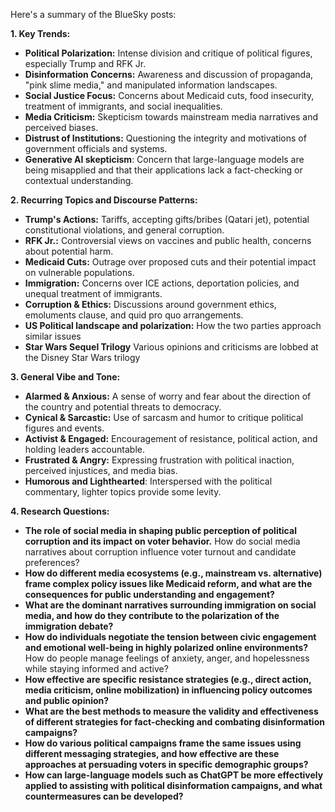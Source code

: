 Here's a summary of the BlueSky posts:

**1. Key Trends:**

*   **Political Polarization:** Intense division and critique of political figures, especially Trump and RFK Jr.
*   **Disinformation Concerns:** Awareness and discussion of propaganda, "pink slime media," and manipulated information landscapes.
*   **Social Justice Focus:** Concerns about Medicaid cuts, food insecurity, treatment of immigrants, and social inequalities.
*   **Media Criticism:** Skepticism towards mainstream media narratives and perceived biases.
*   **Distrust of Institutions:** Questioning the integrity and motivations of government officials and systems.
*   **Generative AI skepticism**: Concern that large-language models are being misapplied and that their applications lack a fact-checking or contextual understanding.

**2. Recurring Topics and Discourse Patterns:**

*   **Trump's Actions:** Tariffs, accepting gifts/bribes (Qatari jet), potential constitutional violations, and general corruption.
*   **RFK Jr.:** Controversial views on vaccines and public health, concerns about potential harm.
*   **Medicaid Cuts:** Outrage over proposed cuts and their potential impact on vulnerable populations.
*   **Immigration:** Concerns over ICE actions, deportation policies, and unequal treatment of immigrants.
*   **Corruption & Ethics:** Discussions around government ethics, emoluments clause, and quid pro quo arrangements.
*   **US Political landscape and polarization:** How the two parties approach similar issues
*   **Star Wars Sequel Trilogy** Various opinions and criticisms are lobbed at the Disney Star Wars trilogy

**3. General Vibe and Tone:**

*   **Alarmed & Anxious:** A sense of worry and fear about the direction of the country and potential threats to democracy.
*   **Cynical & Sarcastic:** Use of sarcasm and humor to critique political figures and events.
*   **Activist & Engaged:** Encouragement of resistance, political action, and holding leaders accountable.
*   **Frustrated & Angry:** Expressing frustration with political inaction, perceived injustices, and media bias.
*   **Humorous and Lighthearted**: Interspersed with the political commentary, lighter topics provide some levity.

**4. Research Questions:**

*   **The role of social media in shaping public perception of political corruption and its impact on voter behavior.** How do social media narratives about corruption influence voter turnout and candidate preferences?
*   **How do different media ecosystems (e.g., mainstream vs. alternative) frame complex policy issues like Medicaid reform, and what are the consequences for public understanding and engagement?**
*   **What are the dominant narratives surrounding immigration on social media, and how do they contribute to the polarization of the immigration debate?**
*   **How do individuals negotiate the tension between civic engagement and emotional well-being in highly polarized online environments?** How do people manage feelings of anxiety, anger, and hopelessness while staying informed and active?
*   **How effective are specific resistance strategies (e.g., direct action, media criticism, online mobilization) in influencing policy outcomes and public opinion?**
*   **What are the best methods to measure the validity and effectiveness of different strategies for fact-checking and combating disinformation campaigns?**
*   **How do various political campaigns frame the same issues using different messaging strategies, and how effective are these approaches at persuading voters in specific demographic groups?**
*   **How can large-language models such as ChatGPT be more effectively applied to assisting with political disinformation campaigns, and what countermeasures can be developed?**
